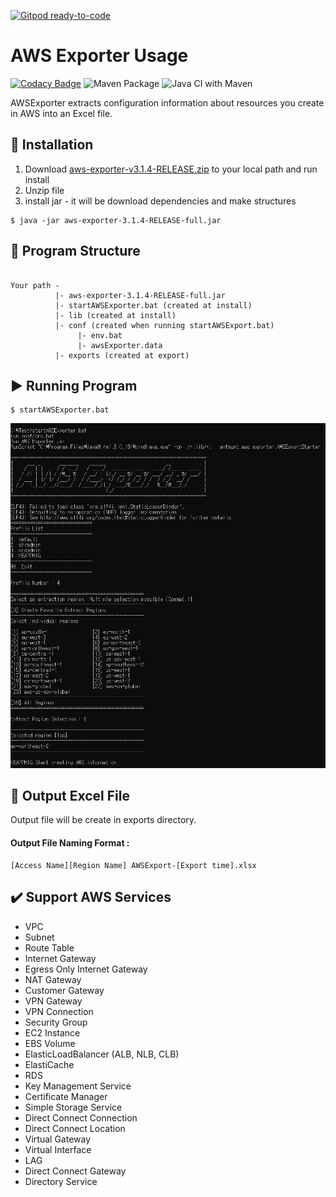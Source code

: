 [![Gitpod ready-to-code](https://img.shields.io/badge/Gitpod-ready--to--code-blue?logo=gitpod)](https://gitpod.io/#https://github.com/anthunt/aws-exporter)

AWS Exporter Usage
=============

[![Codacy Badge](https://app.codacy.com/project/badge/Grade/f30922fcbdbc4babaf3bc4b483d4b262)](https://www.codacy.com/gh/anthunt/aws-exporter/dashboard?utm_source=github.com&amp;utm_medium=referral&amp;utm_content=anthunt/aws-exporter&amp;utm_campaign=Badge_Grade)
![Maven Package](https://github.com/anthunt/aws-exporter/workflows/Maven%20Package/badge.svg)
![Java CI with Maven](https://github.com/anthunt/aws-exporter/workflows/Java%20CI%20with%20Maven/badge.svg)

AWSExporter extracts configuration information about resources you create in AWS into an Excel file.

:wrench: Installation
-------------

1.   Download [aws-exporter-v3.1.4-RELEASE.zip](https://github.com/anthunt/aws-exporter/releases/download/v3.1.4-RELEASE/aws-exporter-v3.1.4-RELEASE.zip) to your local path and run install
2.   Unzip file
3.   install jar - it will be download dependencies and make structures
```
$ java -jar aws-exporter-3.1.4-RELEASE-full.jar
```

:file_folder: Program Structure
-------------
<pre><code>
Your path -
          |- aws-exporter-3.1.4-RELEASE-full.jar
          |- startAWSExporter.bat (created at install)
          |- lib (created at install)
          |- conf (created when running startAWSExport.bat)
               |- env.bat
               |- awsExporter.data
          |- exports (created at export)
</code></pre>

:arrow_forward: Running Program
-------------

```
$ startAWSExporter.bat
```

<p align="center">
  <img src="https://github.com/anthunt/aws-exporter/blob/3.x/running.png?raw=true">
</p>

:pencil: Output Excel File
-------------
Output file will be create in exports directory.
#### Output File Naming Format : 
```
[Access Name][Region Name] AWSExport-[Export time].xlsx
```

:heavy_check_mark: Support AWS Services
-------------

+   VPC
+   Subnet
+   Route Table
+   Internet Gateway
+   Egress Only Internet Gateway
+   NAT Gateway
+   Customer Gateway
+   VPN Gateway
+   VPN Connection
+   Security Group
+   EC2 Instance
+   EBS Volume
+   ElasticLoadBalancer (ALB, NLB, CLB)
+   ElastiCache
+   RDS
+   Key Management Service
+   Certificate Manager
+   Simple Storage Service
+   Direct Connect Connection
+   Direct Connect Location
+   Virtual Gateway
+   Virtual Interface
+   LAG
+   Direct Connect Gateway
+   Directory Service
